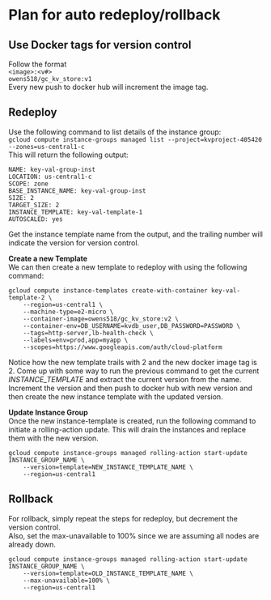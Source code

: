 # Plan for auto redeploy/rollback

## Use Docker tags for version control
Follow the format<br>
```<image>:<v#>```<br>
```owens518/gc_kv_store:v1```<br>
Every new push to docker hub will increment the image tag.

## Redeploy
Use the following command to list details of the instance group:<br>
```gcloud compute instance-groups managed list --project=kvproject-405420 --zones=us-central1-c```<br>
This will return the following output:
```
NAME: key-val-group-inst
LOCATION: us-central1-c
SCOPE: zone
BASE_INSTANCE_NAME: key-val-group-inst
SIZE: 2
TARGET_SIZE: 2
INSTANCE_TEMPLATE: key-val-template-1
AUTOSCALED: yes
```
Get the instance template name from the output, and the trailing number will indicate the version for version control.

**Create a new Template**<br>
We can then create a new template to redeploy with using the following command:<br>
```
gcloud compute instance-templates create-with-container key-val-template-2 \
    --region=us-central1 \
    --machine-type=e2-micro \
    --container-image=owens518/gc_kv_store:v2 \
    --container-env=DB_USERNAME=kvdb_user,DB_PASSWORD=PASSWORD \
    --tags=http-server,lb-health-check \
    --labels=env=prod,app=myapp \
    --scopes=https://www.googleapis.com/auth/cloud-platform
```
Notice how the new template trails with 2 and the new docker image tag is 2.
Come up with some way to run the previous command to get the current _INSTANCE_TEMPLATE_ and extract the current version from the name.
Increment the version and then push to docker hub with new version and then create the new instance template with the updated version.

**Update Instance Group**<br>
Once the new instance-template is created, run the following command to initiate a rolling-action update.
This will drain the instances and replace them with the new version.<br>
```
gcloud compute instance-groups managed rolling-action start-update INSTANCE_GROUP_NAME \
    --version=template=NEW_INSTANCE_TEMPLATE_NAME \
    --region=us-central1

```

## Rollback
For rollback, simply repeat the steps for redeploy, but decrement the version control.<br>
Also, set the max-unavailable to 100% since we are assuming all nodes are already down.
```
gcloud compute instance-groups managed rolling-action start-update INSTANCE_GROUP_NAME \
    --version=template=OLD_INSTANCE_TEMPLATE_NAME \
    --max-unavailable=100% \
    --region=us-central1

```

